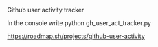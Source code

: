 Github user activity tracker

In the console write python gh_user_act_tracker.py <Github username>

https://roadmap.sh/projects/github-user-activity
